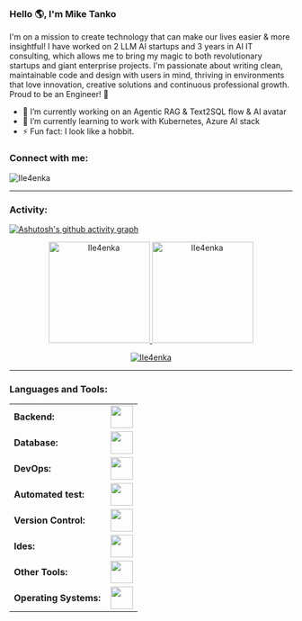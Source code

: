 <link rel="stylesheet" type='text/css' href="https://cdn.jsdelivr.net/gh/devicons/devicon@latest/devicon.min.css" />

### Hello 🌎, I'm Mike Tanko

I'm on a mission to create technology that can make our lives easier & more insightful! I have worked on 2 LLM AI startups and 3 years in AI IT consulting, which allows me to bring my magic to both revolutionary startups and giant enterprise projects. I'm passionate about writing clean, maintainable code and design with users in mind, thriving in environments that love innovation, creative solutions and continuous professional growth. 
Proud to be an Engineer! 🚀


  - 🔭 I’m currently working on an Agentic RAG & Text2SQL flow & AI avatar
  - 🌱 I’m currently learning to work with Kubernetes, Azure AI stack
  - ⚡ Fun fact: I look like a hobbit.

<h3 align="left">Connect with me:</h3>
<p align="left">
<a href="https://t.me/iie4enka" target="blank"><i align="center" class="devicon-telegram-original" alt="iie4enka" height="40" width="60" ></i>
</a>
<a href="[https://www.linkedin.com/in/renato-r-611795133/](https://www.linkedin.com/in/mikhail-tanko-1a024528b/)" target="blank"><i align="center" class="devicon-linkedin-plain colored" alt="mikhail-tanko" height="40" width="60" ></i>
</a>
</p>

<p align="left"> <img src="https://komarev.com/ghpvc/?username=IIe4enka&label=Profile%20views&color=0e75b6&style=flat" alt="IIe4enka" /> </p>


------
<h3 align="left">Activity:</h3>

[![Ashutosh's github activity graph](https://github-readme-activity-graph.vercel.app/graph?username=IIe4enka&bg_color=100f0f&color=4c5e9e&line=4c569e&point=403e41&area=true&hide_border=true)](https://github.com/IIe4enka/github-readme-activity-graph)

<div align="center">
  <a href="https://github.com/IIe4enka">
    <img height="180em" src="https://github-readme-stats.vercel.app/api/top-langs?username=IIe4enka&show_icons=true&locale=en&layout=compact&theme=tokyonight" alt="IIe4enka"/>
    <img height="180em" src="https://github-readme-stats.vercel.app/api?username=IIe4enka&show_icons=true&locale=en&layout=compact&theme=tokyonight" alt="IIe4enka"/>
  </a>
</div>
<p align="center">
  <a href="https://github.com/IIe4enka">
    <img src="https://github-readme-streak-stats.herokuapp.com/?user=IIe4enka&&theme=tokyonight" alt="IIe4enka" />
  </a>
</p>

------
<h3 align="left">Languages and Tools:</h3>
<table>
    <tr>
        <td style="font-weight: bold; padding-right: 10px; vertical-align: center; border: none;">Backend:</td>
        <td><img height="40" src="https://skillicons.dev/icons?i=cs,net,pythonfastapi,flask"/></td>
    </tr>
    <tr>
        <td style="font-weight: bold; padding-right: 10px; vertical-align: center; border: none;">Database:</td>
        <td><img height="40" src="https://skillicons.dev/icons?i=mysql,postgresql,mongodb,elasticsearch, cassandra, grafana, "/></td>
    </tr>
    <tr>
        <td style="font-weight: bold; padding-right: 10px; vertical-align: center; border: none;">DevOps:</td>
        <td><img height="40" src="https://skillicons.dev/icons?i=docker,kubernetes"/></td>
    </tr>
    <tr>
        <td style="font-weight: bold; padding-right: 10px; vertical-align: center; border: none;">Automated test:</td>
        <td><img height="40" src="https://skillicons.dev/icons?i=selenium,jest,pytest"/></td>
    </tr>
    <tr>
        <td style="font-weight: bold; padding-right: 10px; vertical-align: center; border: none;">Version Control:</td>
        <td><img height="40" src="https://skillicons.dev/icons?i=git,github,gitlab"/></td>
    </tr>
    <tr>
        <td style="font-weight: bold; padding-right: 10px; vertical-align: center; border: none;">Ides:</td>
        <td><img height="40" src="https://skillicons.dev/icons?i=vscode,visualstudio"/></td>
    </tr>
    <tr>
        <td style="font-weight: bold; padding-right: 10px; vertical-align: center; border: none;">Other Tools:</td>
        <td><img height="40" src="https://skillicons.dev/icons?i=rabbitmq,grafana,bash"/></td>
    </tr>
    <tr>
        <td style="font-weight: bold; padding-right: 10px; vertical-align: center; border: none;">Operating Systems:</td>
        <td><img height="40" src="https://skillicons.dev/icons?i=windows,ubuntu,debian"/></td>
    </tr>
</table>
